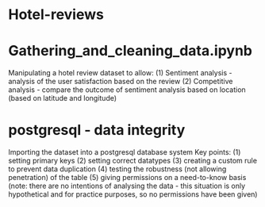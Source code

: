 # Hotel-reviews

# Gathering_and_cleaning_data.ipynb
Manipulating a hotel review dataset to allow:
(1) Sentiment analysis - analysis of the user satisfaction based on the review
(2) Competitive analysis - compare the outcome of sentiment analysis based on location (based on latitude and longitude)

# postgresql - data integrity
Importing the dataset into a postgresql database system
Key points:
(1) setting primary keys
(2) setting correct datatypes
(3) creating a custom rule to prevent data duplication
(4) testing the robustness (not allowing penetration) of the table
(5) giving permissions on a need-to-know basis (note: there are no intentions of analysing the data - this situation is only hypothetical and for practice purposes, so no permissions have been given)
